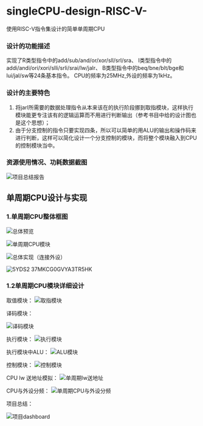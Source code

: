 # singleCPU-design-RISC-V-
使用RISC-V指令集设计的简单单周期CPU

### 设计的功能描述
实现了R类型指令中的add/sub/and/or/xor/sll/srl/sra、
I类型指令中的addi/andi/ori/xori/slli/srli/srai/lw/jalr、
B类型指令中的beq/bne/blt/bge和lui/jal/sw等24条基本指令。
CPU的频率为25MHz,外设的频率为1kHz。

### 设计的主要特色
1.	将jarl所需要的数据处理指令从本来该在的执行阶段挪到取指模块，这样执行模块能更专注该有的逻辑运算而不用进行判断输出（参考书目中给的设计图也是这个思想）；
2.	由于分支控制的指令只要实现四条，所以可以简单的用ALU的输出和操作码来进行判断，这样可以简化设计一个分支控制的模块，而将整个模块融入到CPU的控制模块当中。

###  资源使用情况、功耗数据截图

![项目总结报告](https://user-images.githubusercontent.com/51355841/127822744-19a06022-e21f-4b74-9992-30c7391f7f27.PNG)

## 单周期CPU设计与实现

### 1.单周期CPU整体框图
![总体预览](https://user-images.githubusercontent.com/51355841/127823325-06586170-514e-4ea5-ba7f-f05590ff3c86.PNG)

![单周期CPU模块](https://user-images.githubusercontent.com/51355841/127822868-ac2fad11-56ac-43a2-b012-b87abfd50b36.PNG)

![总体实现（连接外设）](https://user-images.githubusercontent.com/51355841/127823086-f91b3765-3ebd-49d3-a13d-909c4275bdcd.png)

![5YDS2 37MKCG0GVYA3TR5HK](https://user-images.githubusercontent.com/51355841/127821860-1124d172-e23b-4dc0-ad88-2b9e59e32652.png)

### 1.2单周期CPU模块详细设计

取值模块：
![取指模块](https://user-images.githubusercontent.com/51355841/127822206-71bcf1da-fb93-475c-a1da-1efcbf0d36ba.PNG)

译码模块：

![译码模块](https://user-images.githubusercontent.com/51355841/127822285-be0b0e1a-d737-4482-8be9-e2e12dddbc42.PNG)

执行模块：
![执行模块](https://user-images.githubusercontent.com/51355841/127822336-6f5a56c3-64c4-47c7-9c8b-680a99204ebb.PNG)

执行模块中ALU：
![ALU模块](https://user-images.githubusercontent.com/51355841/127822456-a6caaab1-f345-4a4c-a9f6-1baff656ce58.PNG)

控制模块：
![控制模块](https://user-images.githubusercontent.com/51355841/127822371-166fc678-8a78-4296-bd3b-51c0b04ba81a.PNG)

CPU lw 送地址模拟：
![单周期lw送地址](https://user-images.githubusercontent.com/51355841/127822694-63025711-d15c-4cfc-8e28-c9867f74671a.PNG)


CPU与外设分频：
![单周期CPU与外设分频](https://user-images.githubusercontent.com/51355841/127822551-063328aa-5d3a-4a98-be9c-b96ae0ec3b88.PNG)

项目总结：

![项目dashboard](https://user-images.githubusercontent.com/51355841/127823288-95ffe47c-de2d-45e9-97ee-f7f3e11bab10.PNG)


